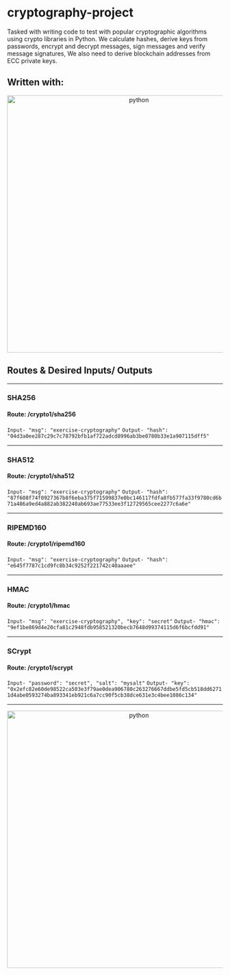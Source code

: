 # cryptography-project

Tasked with writing code to test with popular cryptographic algorithms using crypto libraries in Python. We calculate hashes, derive keys from passwords, encrypt and decrypt messages, sign messages and verify message signatures, We also need to derive blockchain addresses from ECC private keys.

## Written with:

<p align="center">
    <img src="https://datawider.com/wp-content/uploads/2019/11/How-to-Learn-Python.jpg" width="600px" alt="python"/>
</p>

## Routes & Desired Inputs/ Outputs
***
### SHA256
#### Route: /crypto1/sha256
`Input- "msg": "exercise-cryptography"`
`Output- "hash": "04d3a0ee287c29c7c78792bfb1af722adcd8996ab3be0780b33e1a907115dff5"`
***
### SHA512
#### Route: /crypto1/sha512
`Input- "msg": "exercise-cryptography"`
`Output- "hash": "87f608f74f0927367b8f6eba375f71599837e0bc146117fdfa8fb577fa33f9780cd6b71a486a9ed4a882ab382240ab693ae77533ee3f12729565cee2277c6a6e"`
***
### RIPEMD160
#### Route: /crypto1/ripemd160
`Input- "msg": "exercise-cryptography"`
`Output- "hash": "e645f7787c1cd9fc8b34c9252f221742c40aaaee"`
***
### HMAC
#### Route: /crypto1/hmac
`Input- "msg": "exercise-cryptography", "key": "secret"`
`Output- "hmac": "9ef1be869d4e20cfa81c2948fdb958521320becb7648d99374115d6f6bcfdd91"`
***
### SCrypt
#### Route: /crypto1/scrypt
`Input- "password": "secret", "salt": "mysalt"`
`Output- "key": "0x2efc82e60de98522ca503e3f79ae0dea906780c263276667ddbe5fd5cb518dd62711d4abe0593274ba893341eb921c6a7cc90f5cb38dce631e3c4bee1086c134"`
***

<p align="center">
    <img src="https://i.pinimg.com/originals/d6/73/46/d673466492dd1d0284008bf8ee19c502.gif" width="600px" alt="python"/>
</p>